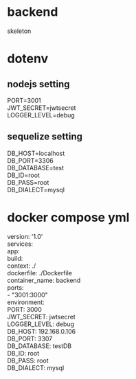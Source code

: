 # backend
skeleton

# dotenv

## nodejs setting ##########
PORT=3001  
JWT_SECRET=jwtsecret  
LOGGER_LEVEL=debug  
## sequelize setting ##########
DB_HOST=localhost  
DB_PORT=3306  
DB_DATABASE=test  
DB_ID=root  
DB_PASS=root  
DB_DIALECT=mysql  

# docker compose yml
version: '1.0'  
services:  
  app:  
    build:  
      context: ./  
      dockerfile: ./Dockerfile  
    container_name: backend  
    ports:  
      - "3001:3000"  
    environment:  
      PORT: 3000  
      JWT_SECRET: jwtsecret  
      LOGGER_LEVEL: debug  
      DB_HOST: 192.168.0.106    
      DB_PORT: 3307  
      DB_DATABASE: testDB  
      DB_ID: root  
      DB_PASS: root  
      DB_DIALECT: mysql  